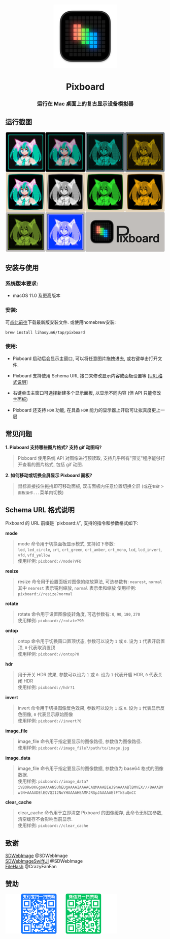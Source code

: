 # 
<p align="center">
<img src="./Pixboard/Assets.xcassets/AppIcon.appiconset/icon_128x128@2x.png" width="200" height="200" />
<h1 align="center">Pixboard</h1>
<h3 align="center">运行在 Mac 桌面上的复古显示设备模拟器<br></h3> 
</p>

## 运行截图
<p align="center">
<img src="./img/preview.png" width="712"/> 
</p>

## 安装与使用
### 系统版本要求:
- macOS 11.0 及更高版本  

### 安装:
可[点此前往](../../releases/latest)下载最新版安装文件. 或使用homebrew安装:  

```bash
brew install lihaoyun6/tap/pixboard
```

### 使用:
- Pixboard 启动后会显示主窗口, 可以将任意图片拖拽进去, 或右键单击打开文件.  

- Pixboard 支持使用 Schema URL 接口来修改显示内容或面板设置等 [[URL格式说明](#url)]  
- 右键单击主窗口可选择新建多个显示面板, 以显示不同内容 (但 API 只能修改主面板) 
- Pixboard 还支持 `HDR` 功能, 在具备 `HDR` 能力的显示器上开启可让拟真度更上一层 

## 常见问题
**1. Pixboard 支持哪些图片格式? 支持 gif 动图吗?**  
> Pixboard 使用系统 API 对图像进行预读取, 支持几乎所有"预览"程序能够打开查看的图片格式, 包括 gif 动图.  

**2. 如何移动或切换全屏显示 Pixboard 面板?**  
> 鼠标直接按住拖拽即可移动面板, 双击面板内任意位置切换全屏 (或在`右键` > `面板操作...`菜单内切换)   

<h2 id="url">Schema URL 格式说明</h2>
Pixboard 的 URL 前缀是 `pixboard://`, 支持的指令和参数格式如下:  

**mode**  
> mode 命令用于切换面板显示模式, 支持如下参数:  
> `led`, `led_circle`, `crt`, `crt_green`, `crt_amber`, `crt_mono`, `lcd`, `lcd_invert`, `vfd`, `vfd_yellow`  
> 使用样例: `pixboard://mode?VFD`  

**resize**
> resize 命令用于设置面板对图像的缩放算法, 可选参数有:  `nearest`, `normal`  
> 其中 `nearest` 表示锐利缩放, `normal` 表示柔和缩放
> 使用样例: `pixboard://resize?normal`  

**rotate**  
> rotate 命令用于设置图像旋转角度, 可选参数有: `0`, `90`, `180`, `270`  
> 使用样例: `pixboard://rotate?90`  

**ontop**
> ontop 命令用于切换窗口置顶状态, 参数可以设为 `1` 或 `0`. 设为 `1` 代表开启置顶, `0` 代表取消置顶  
> 使用样例: `pixboard://ontop?0`

**hdr**
> 用于开关 HDR 效果, 参数可以设为 `1` 或 `0`. 设为 `1` 代表开启 HDR, `0` 代表关闭 HDR  
> 使用样例: `pixboard://hdr?1`

**invert**
> invert 命令用于切换图像反色效果, 参数可以设为 `1` 或 `0`. 设为 `1` 代表显示反色图像, `0` 代表显示原始图像  
> 使用样例: `pixboard://invert?0`

**image_file**
> image_file 命令用于指定要显示的图像路径, 参数值为图像路径.  
> 使用样例: `pixboard://image_file?/path/to/image.jpg`

**image_data**
> image_file 命令用于指定要显示的图像数据, 参数值为 base64 格式的图像数据.  
> 使用样例: `pixboard://image_data?iVBORw0KGgoAAAANSUhEUgAAAAIAAAACAQMAAABIeJ9nAAAABlBMVEX///8AAABVwtN+AAAADElEQVQI12NoYHAAAAHEAMFJRSpJAAAAAElFTkSuQmCC`

**clear_cache**
> clear_cache 命令用于立即清空 Pixboard 的图像缓存, 此命令无附加参数, 清空缓存不会影响当前显示.  
> 使用样例: `pixboard://clear_cache`

## 致谢
[SDWebImage](https://github.com/SDWebImage/SDWebImage) @SDWebImage  
[SDWebImageSwiftUI](https://github.com/SDWebImage/SDWebImageSwiftUI) @SDWebImage  
[FileHash](https://github.com/CrazyFanFan/FileHash) @CrazyFanFan  

## 赞助
<img src="./img/donate.png" width="352"/>
